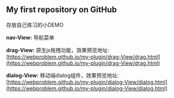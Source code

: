 ## My first repository on GitHub

存放自己练习的小DEMO

**nav-View:** 导航菜单

**drag-View:** 原生js拖拽功能，效果预览地址: [https://webproblem.github.io/my-plugin/drag-View/drag.html](https://webproblem.github.io/my-plugin/drag-View/drag.html)

**dialog-View:** 移动端dialog组件，效果预览地址: [https://webproblem.github.io/my-plugin/dialog-View/dialog.html](https://webproblem.github.io/my-plugin/dialog-View/dialog.html)
